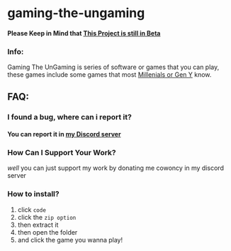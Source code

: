 # gaming-the-ungaming

#### Please Keep in Mind that <u>This Project is still in Beta</u>

### Info:
Gaming The UnGaming is series of software or games that you can play, these games include some games that most <a href="https://en.wikipedia.org/wiki/Millennials">Millenials or Gen Y</a> know.

## **FAQ:**

### I found a bug, where can i report it?

#### You can report it in <a href="https://discord.com/invite/KCkhThcBzj">my Discord server</a>

### How Can I Support Your Work?
 *_well_* you can just support my work by donating me cowoncy in my discord server
### How to install?
1. click `code`
2. click the `zip option`
3. then extract it
4. then open the folder
5. and click the game you wanna play!

